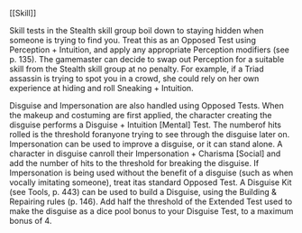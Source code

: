[[Skill]]

Skill tests in the Stealth skill group boil down to staying
hidden when someone is trying to find you. Treat
this as an Opposed Test using Perception + Intuition,
and apply any appropriate Perception modifiers (see p.
135). The gamemaster can decide to swap out Perception
for a suitable skill from the Stealth skill group at no
penalty. For example, if a Triad assassin is trying to spot
you in a crowd, she could rely on her own experience
at hiding and roll Sneaking + Intuition. 

Disguise and Impersonation are also handled using
Opposed Tests. When the makeup and costuming are
first applied, the character creating the disguise performs
a Disguise + Intuition [Mental] Test. The numberof hits rolled is the threshold foranyone trying to see through the disguise later on. Impersonation can be used to improve a disguise, or it can stand alone. A character in disguise canroll their Impersonation + Charisma [Social] and add the number of hits to the threshold for breaking the disguise. If Impersonation is being used without the benefit of a disguise (such as when vocally imitating someone), treat itas standard Opposed Test. A Disguise Kit (see Tools, p. 443) can be used to build a Disguise, using the Building & Repairing rules (p. 146). Add half the threshold of the Extended Test used to make the disguise as a dice pool bonus to your Disguise Test, to a maximum bonus of 4.
